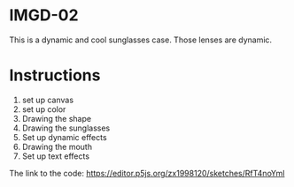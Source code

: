 # IMGD-02

This is a dynamic and cool sunglasses case. Those lenses are dynamic.

# Instructions
1. set up canvas
2. set up color
3. Drawing the shape
4. Drawing the sunglasses
5. Set up dynamic effects
6. Drawing the mouth
7. Set up text effects


The link to the code: https://editor.p5js.org/zx1998120/sketches/RfT4noYml

